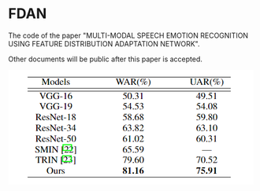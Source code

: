 # FDAN
The code of the paper "MULTI-MODAL SPEECH EMOTION RECOGNITION USING FEATURE DISTRIBUTION ADAPTATION NETWORK".

Other documents will be public after this paper is accepted.

![TEXT](https://github.com/shaokai1209/shaokai1209/blob/main/ICASSP%202023%20MELD.png)
